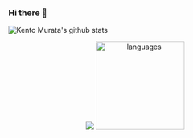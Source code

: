 ### Hi there 👋

![Kento Murata's github stats](https://github-readme-stats.vercel.app/api?username=kmurata798&show_icons=true&text_color=69f2ba&theme=dracula)

<p align="center">
  <img src ="https://github-readme-stats.vercel.app/api?username=kmurata798&show_icons=true&count_private=true&theme=darcula&hide_border=true&hide=issues,contribs&include_all_commits=true&text_color=69f2ba&bg_color=00000000">
  <img src="https://github-readme-stats.vercel.app/api/top-langs/?username=ellojess&layout=compact&show_icons=true&title_color=fff&icon_color=fc8930&text_color=69f2ba&bg_color=151515" alt="languages" height="176">
</p>

